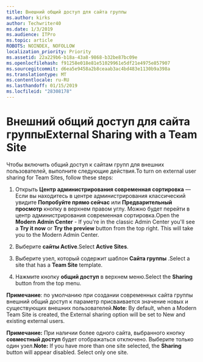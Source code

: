 ```yaml
---
title: Внешний общий доступ для сайта группы
ms.author: kirks
author: Techwriter40
ms.date: 1/3/2019
ms.audience: ITPro
ms.topic: article
ROBOTS: NOINDEX, NOFOLLOW
localization_priority: Priority
ms.assetid: 22a229b6-b18a-43a8-9868-b32be87bc09e
ms.openlocfilehash: f91258e018e81e51029961e5df21e4975e857907
ms.sourcegitcommit: d6ea5e9458a2b8ceaab3ac4bd483e1130b9a398a
ms.translationtype: MT
ms.contentlocale: ru-RU
ms.lasthandoff: 01/15/2019
ms.locfileid: "28308178"
---
```

# <a name="external-sharing-with-a-team-site"></a><span data-ttu-id="b3378-102">Внешний общий доступ для сайта группы</span><span class="sxs-lookup"><span data-stu-id="b3378-102">External Sharing with a Team Site</span></span>

<span data-ttu-id="b3378-103">Чтобы включить общий доступ к сайтам групп для внешних пользователей, выполните следующие действия.</span><span class="sxs-lookup"><span data-stu-id="b3378-103">To turn on external user sharing for Team Sites, follow these steps:</span></span> 
  
1. <span data-ttu-id="b3378-p101">Открыть **Центр администрирования современная сортировка** — Если вы находитесь в центре администрирования классический увидите **Попробуйте прямо сейчас** или **Предварительный просмотр** кнопку в верхнем правом углу. Можно будет перейти в центр администрирования современная сортировка.</span><span class="sxs-lookup"><span data-stu-id="b3378-p101">Open the **Modern Admin Center** - If you're in the classic Admin Center you'll see a **Try it now** or **Try the preview** button from the top right. This will take you to the Modern Admin Center.</span></span> 
  
2. <span data-ttu-id="b3378-106">Выберите **сайты Active**.</span><span class="sxs-lookup"><span data-stu-id="b3378-106">Select **Active Sites**.</span></span> 
  
3. <span data-ttu-id="b3378-107">Выберите узел, который содержит шаблон **Сайта группы** .</span><span class="sxs-lookup"><span data-stu-id="b3378-107">Select a site that has a **Team Site** template.</span></span> 
  
4. <span data-ttu-id="b3378-108">Нажмите кнопку **общий доступ** в верхнем меню.</span><span class="sxs-lookup"><span data-stu-id="b3378-108">Select the **Sharing** button from the top menu.</span></span> 
  
 <span data-ttu-id="b3378-109">**Примечание**: по умолчанию при создании современных сайта группы внешний общий доступ к параметр присваивается значение новых и существующих внешних пользователей.</span><span class="sxs-lookup"><span data-stu-id="b3378-109">**Note**: By default, when a Modern Team Site is created, the External sharing option will be set to New and existing external users.</span></span> 
  
 <span data-ttu-id="b3378-p102">**Примечание:** При наличии более одного сайта, выбранного кнопку **совместный доступ** будет отображаться отключено. Выберите только один узел.</span><span class="sxs-lookup"><span data-stu-id="b3378-p102">**Note:** If you have more than one site selected, the **Sharing** button will appear disabled. Select only one site.</span></span> 
  

